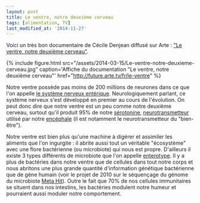 ```yaml
---
layout: post
title: Le ventre, notre deuxième cerveau
tags: [alimentation, TV]
last_modified_at: '2014-11-27'
---
```


Voici un très bon documentaire de Cécile Denjean diffusé sur Arte : ["Le ventre, notre deuxième cerveau"](http://future.arte.tv/fr/le-ventre).

{% include figure.html src="/assets/2014-03-15/Le-ventre-notre-deuxieme-cerveau.jpg" caption='Affiche du documentation "Le ventre, notre deuxième cerveau"' href="http://future.arte.tv/fr/le-ventre" %}

Notre ventre possède pas moins de 200 millions de neurones dans ce que l'on appelle [le système nerveux entérique](https://fr.wikipedia.org/wiki/Syst%C3%A8me_nerveux_ent%C3%A9rique). Neurologiquement parlant, ce système nerveux s'est développé en premier au cours de l'évolution. On peut donc dire que notre ventre est un peu comme notre deuxième cerveau, surtout qu'il produit 95% de notre [sérotonine](https://fr.wikipedia.org/wiki/S%C3%A9rotonine), [neurotransmetteur](https://fr.wikipedia.org/wiki/Neurotransmetteur) utilisé par notre [encéphale](https://fr.wikipedia.org/wiki/Enc%C3%A9phale) (il est notamment le neurotransmetteur du "bien-être").

Notre ventre est bien plus qu'une machine à digérer et assimiler les aliments que l'on ingurgite : il abrite aussi tout un véritable "écosystème" avec une flore bactérienne (ou microbiote) qui nous est propre. D'ailleurs il existe 3 types différents de microbiote que l'on appelle [enterotype](http://www.alimh.inra.fr/Les-recherches/Microbiote-et-sante/enterotypes). Il y a plus de bactéries dans notre ventre que de cellules dans tout notre corps et nous abritons une plus grande quantité d'information génétique bactérienne que de gène humain (voir le projet de 2010 sur le séquençage du génome du microbiote [Meta Hit](http://www.metahit.eu/index.php?id=351)). Outre le fait que 70% de nos cellules immunitaires se situent dans nos intestins, les bactéries modulent notre humeur et pourraient aussi moduler notre comportement.
